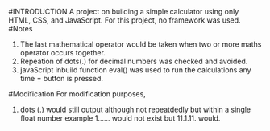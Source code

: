 #INTRODUCTION
A project on building a simple calculator using only HTML, CSS, and JavaScript. 
For this project, no framework was used.
#Notes
1. The last mathematical operator would be taken when two or more maths operator occurs together.
2. Repeation of dots(.) for decimal numbers was checked and avoided.
3. javaScript inbuild function eval() was used to run the calculations any time = button is pressed.

#Modification
For modification purposes, 
1. dots (.) would still output although not repeatdedly but within a single float number
example 1...... would not exist but 11.1.11. would.